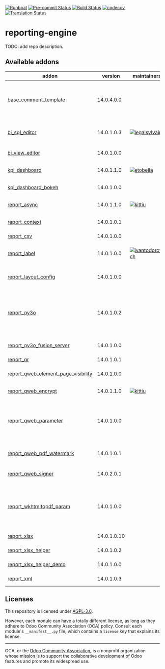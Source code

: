
[![Runboat](https://img.shields.io/badge/runboat-Try%20me-875A7B.png)](https://runboat.odoo-community.org/builds?repo=OCA/reporting-engine&target_branch=14.0)
[![Pre-commit Status](https://github.com/OCA/reporting-engine/actions/workflows/pre-commit.yml/badge.svg?branch=14.0)](https://github.com/OCA/reporting-engine/actions/workflows/pre-commit.yml?query=branch%3A14.0)
[![Build Status](https://github.com/OCA/reporting-engine/actions/workflows/test.yml/badge.svg?branch=14.0)](https://github.com/OCA/reporting-engine/actions/workflows/test.yml?query=branch%3A14.0)
[![codecov](https://codecov.io/gh/OCA/reporting-engine/branch/14.0/graph/badge.svg)](https://codecov.io/gh/OCA/reporting-engine)
[![Translation Status](https://translation.odoo-community.org/widgets/reporting-engine-14-0/-/svg-badge.svg)](https://translation.odoo-community.org/engage/reporting-engine-14-0/?utm_source=widget)

<!-- /!\ do not modify above this line -->

# reporting-engine

TODO: add repo description.

<!-- /!\ do not modify below this line -->

<!-- prettier-ignore-start -->

[//]: # (addons)

Available addons
----------------
addon | version | maintainers | summary
--- | --- | --- | ---
[base_comment_template](base_comment_template/) | 14.0.4.0.0 |  | Add conditional mako template to any reporton models that inherits comment.template.
[bi_sql_editor](bi_sql_editor/) | 14.0.1.0.3 | [![legalsylvain](https://github.com/legalsylvain.png?size=30px)](https://github.com/legalsylvain) | BI Views builder, based on Materialized or Normal SQL Views
[bi_view_editor](bi_view_editor/) | 14.0.1.0.0 |  | Graphical BI views builder for Odoo
[kpi_dashboard](kpi_dashboard/) | 14.0.1.1.0 | [![etobella](https://github.com/etobella.png?size=30px)](https://github.com/etobella) | Create Dashboards using kpis
[kpi_dashboard_bokeh](kpi_dashboard_bokeh/) | 14.0.1.0.0 |  | Create dashboards using bokeh
[report_async](report_async/) | 14.0.1.1.0 | [![kittiu](https://github.com/kittiu.png?size=30px)](https://github.com/kittiu) | Central place to run reports live or async
[report_context](report_context/) | 14.0.1.0.1 |  | Adding context to reports
[report_csv](report_csv/) | 14.0.1.0.0 |  | Base module to create csv report
[report_label](report_label/) | 14.0.1.0.0 | [![ivantodorovich](https://github.com/ivantodorovich.png?size=30px)](https://github.com/ivantodorovich) | Print configurable self-adhesive labels reports
[report_layout_config](report_layout_config/) | 14.0.1.0.0 |  | Add possibility to easily modify the global report layout
[report_py3o](report_py3o/) | 14.0.1.0.2 |  | Reporting engine based on Libreoffice (ODT -> ODT, ODT -> PDF, ODT -> DOC, ODT -> DOCX, ODS -> ODS, etc.)
[report_py3o_fusion_server](report_py3o_fusion_server/) | 14.0.1.0.0 |  | Let the fusion server handle format conversion.
[report_qr](report_qr/) | 14.0.1.0.1 |  | Web QR Manager
[report_qweb_element_page_visibility](report_qweb_element_page_visibility/) | 14.0.1.0.0 |  | Report Qweb Element Page Visibility
[report_qweb_encrypt](report_qweb_encrypt/) | 14.0.1.1.0 | [![kittiu](https://github.com/kittiu.png?size=30px)](https://github.com/kittiu) | Allow to encrypt qweb pdfs
[report_qweb_parameter](report_qweb_parameter/) | 14.0.1.0.0 |  | Add new parameters for qweb templates in order to reduce field length and check minimal length
[report_qweb_pdf_watermark](report_qweb_pdf_watermark/) | 14.0.1.0.1 |  | Add watermarks to your QWEB PDF reports
[report_qweb_signer](report_qweb_signer/) | 14.0.2.0.1 |  | Sign Qweb PDFs usign a PKCS#12 certificate
[report_wkhtmltopdf_param](report_wkhtmltopdf_param/) | 14.0.1.0.0 |  | Add new parameters for a paper format to be used by wkhtmltopdf command as arguments.
[report_xlsx](report_xlsx/) | 14.0.1.0.10 |  | Base module to create xlsx report
[report_xlsx_helper](report_xlsx_helper/) | 14.0.1.0.2 |  | Report xlsx helpers
[report_xlsx_helper_demo](report_xlsx_helper_demo/) | 14.0.1.0.0 |  | Report xlsx helpers - demo
[report_xml](report_xml/) | 14.0.1.0.3 |  | Allow to generate XML reports

[//]: # (end addons)

<!-- prettier-ignore-end -->

## Licenses

This repository is licensed under [AGPL-3.0](LICENSE).

However, each module can have a totally different license, as long as they adhere to Odoo Community Association (OCA)
policy. Consult each module's `__manifest__.py` file, which contains a `license` key
that explains its license.

----
OCA, or the [Odoo Community Association](http://odoo-community.org/), is a nonprofit
organization whose mission is to support the collaborative development of Odoo features
and promote its widespread use.

